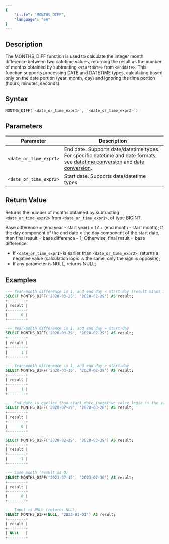 ```yaml
---
{
    "title": "MONTHS_DIFF",
    "language": "en"
}
---
```


## Description

The MONTHS_DIFF function is used to calculate the integer month difference between two datetime values, returning the result as the number of months obtained by subtracting `<startdate>` from `<enddate>`. This function supports processing DATE and DATETIME types, calculating based only on the date portion (year, month, day) and ignoring the time portion (hours, minutes, seconds).

## Syntax

```sql
MONTHS_DIFF(`<date_or_time_expr1>`, `<date_or_time_expr2>`)
```

## Parameters

| Parameter | Description |
| --------- | ----------- |
| `<date_or_time_expr1>` | End date. Supports date/datetime types. For specific datetime and date formats, see [datetime conversion](../../../../../docs/sql-manual/basic-element/sql-data-types/conversion/datetime-conversion) and [date conversion](../../../../../docs/sql-manual/basic-element/sql-data-types/conversion/date-conversion). |
| `<date_or_time_expr2>` | Start date. Supports date/datetime types. |

## Return Value

Returns the number of months obtained by subtracting `<date_or_time_expr2>` from `<date_or_time_expr1>`, of type BIGINT.

Base difference = (end year - start year) × 12 + (end month - start month);
If the day component of the end date < the day component of the start date, then final result = base difference - 1;
Otherwise, final result = base difference.

- If `<date_or_time_expr1>` is earlier than `<date_or_time_expr2>`, returns a negative value (calculation logic is the same, only the sign is opposite);
- If any parameter is NULL, returns NULL;

## Examples

```sql
--- Year-month difference is 1, and end day < start day (result minus 1)
SELECT MONTHS_DIFF('2020-03-28', '2020-02-29') AS result;
+--------+
| result |
+--------+
|      0 |
+--------+

--- Year-month difference is 1, and end day = start day
SELECT MONTHS_DIFF('2020-03-29', '2020-02-29') AS result;
+--------+
| result |
+--------+
|      1 |
+--------+

--- Year-month difference is 1, and end day > start day
SELECT MONTHS_DIFF('2020-03-30', '2020-02-29') AS result;
+--------+
| result |
+--------+
|      1 |
+--------+

--- End date is earlier than start date (negative value logic is the same)
SELECT MONTHS_DIFF('2020-02-29', '2020-03-28') AS result;
+--------+
| result |
+--------+
|      0 |
+--------+

SELECT MONTHS_DIFF('2020-02-29', '2020-03-29') AS result;
+--------+
| result |
+--------+
|     -1 |
+--------+

--- Same month (result is 0)
SELECT MONTHS_DIFF('2023-07-15', '2023-07-30') AS result;
+--------+
| result |
+--------+
|      0 |
+--------+

--- Input is NULL (returns NULL)
SELECT MONTHS_DIFF(NULL, '2023-01-01') AS result;
+--------+
| result |
+--------+
| NULL   |
+--------+
```
